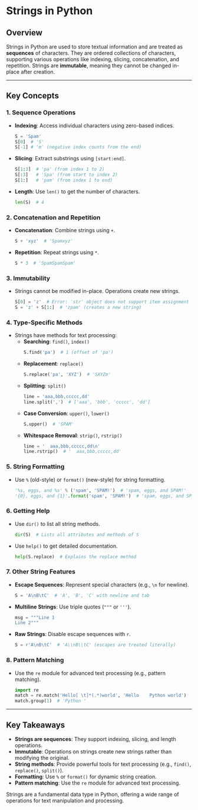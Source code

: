 # Strings in Python

## Overview

Strings in Python are used to store textual information and are treated as **sequences** of characters. They are ordered collections of characters, supporting various operations like indexing, slicing, concatenation, and repetition. Strings are **immutable**, meaning they cannot be changed in-place after creation.

---

## Key Concepts

### 1. **Sequence Operations**

- **Indexing**: Access individual characters using zero-based indices.
  ```python
  S = 'Spam'
  S[0]  # 'S'
  S[-1] # 'm' (negative index counts from the end)
  ```
- **Slicing**: Extract substrings using `[start:end]`.
  ```python
  S[1:3]  # 'pa' (from index 1 to 2)
  S[:3]   # 'Spa' (from start to index 2)
  S[1:]   # 'pam' (from index 1 to end)
  ```
- **Length**: Use `len()` to get the number of characters.
  ```python
  len(S)  # 4
  ```

### 2. **Concatenation and Repetition**

- **Concatenation**: Combine strings using `+`.
  ```python
  S + 'xyz'  # 'Spamxyz'
  ```
- **Repetition**: Repeat strings using `*`.
  ```python
  S * 3  # 'SpamSpamSpam'
  ```

### 3. **Immutability**

- Strings cannot be modified in-place. Operations create new strings.
  ```python
  S[0] = 'z'  # Error: 'str' object does not support item assignment
  S = 'z' + S[1:]  # 'zpam' (creates a new string)
  ```

### 4. **Type-Specific Methods**

- Strings have methods for text processing:
  - **Searching**: `find()`, `index()`
    ```python
    S.find('pa')  # 1 (offset of 'pa')
    ```
  - **Replacement**: `replace()`
    ```python
    S.replace('pa', 'XYZ')  # 'SXYZm'
    ```
  - **Splitting**: `split()`
    ```python
    line = 'aaa,bbb,ccccc,dd'
    line.split(',')  # ['aaa', 'bbb', 'ccccc', 'dd']
    ```
  - **Case Conversion**: `upper()`, `lower()`
    ```python
    S.upper()  # 'SPAM'
    ```
  - **Whitespace Removal**: `strip()`, `rstrip()`
    ```python
    line = '  aaa,bbb,ccccc,dd\n'
    line.rstrip()  # '  aaa,bbb,ccccc,dd'
    ```

### 5. **String Formatting**

- Use `%` (old-style) or `format()` (new-style) for string formatting.
  ```python
  '%s, eggs, and %s' % ('spam', 'SPAM!')  # 'spam, eggs, and SPAM!'
  '{0}, eggs, and {1}'.format('spam', 'SPAM!')  # 'spam, eggs, and SPAM!'
  ```

### 6. **Getting Help**

- Use `dir()` to list all string methods.
  ```python
  dir(S)  # Lists all attributes and methods of S
  ```
- Use `help()` to get detailed documentation.
  ```python
  help(S.replace)  # Explains the replace method
  ```

### 7. **Other String Features**

- **Escape Sequences**: Represent special characters (e.g., `\n` for newline).
  ```python
  S = 'A\nB\tC'  # 'A', 'B', 'C' with newline and tab
  ```
- **Multiline Strings**: Use triple quotes (`"""` or `'''`).
  ```python
  msg = """Line 1
  Line 2"""
  ```
- **Raw Strings**: Disable escape sequences with `r`.
  ```python
  S = r'A\nB\tC'  # 'A\\nB\\tC' (escapes are treated literally)
  ```

### 8. **Pattern Matching**

- Use the `re` module for advanced text processing (e.g., pattern matching).
  ```python
  import re
  match = re.match('Hello[ \t]*(.*)world', 'Hello    Python world')
  match.group(1)  # 'Python '
  ```

---

## Key Takeaways

- **Strings are sequences**: They support indexing, slicing, and length operations.
- **Immutable**: Operations on strings create new strings rather than modifying the original.
- **String methods**: Provide powerful tools for text processing (e.g., `find()`, `replace()`, `split()`).
- **Formatting**: Use `%` or `format()` for dynamic string creation.
- **Pattern matching**: Use the `re` module for advanced text processing.

Strings are a fundamental data type in Python, offering a wide range of operations for text manipulation and processing.
